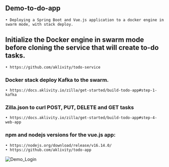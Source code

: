## Demo-to-do-app

	• Deploying a Spring Boot and Vue.js application to a docker engine in swarm mode, with stack deploy.



## Initialize the Docker engine in swarm mode before cloning the service that will create to-do tasks.

	• https://github.com/aklivity/todo-service



### Docker stack deploy Kafka to the swarm.

	• https://docs.aklivity.io/zilla/get-started/build-todo-app#step-1-kafka
 


### Zilla.json to curl POST, PUT, DELETE and GET tasks 

	• https://docs.aklivity.io/zilla/get-started/build-todo-app#step-4-web-app


### npm and nodejs versions for the vue.js app: 
	
	• https://nodejs.org/download/release/v16.14.0/
	• https://github.com/aklivity/todo-app

  
 ![Demo_Login](https://user-images.githubusercontent.com/54422342/182010993-35829adf-be94-410b-b356-b63a63341f5c.jpg)
